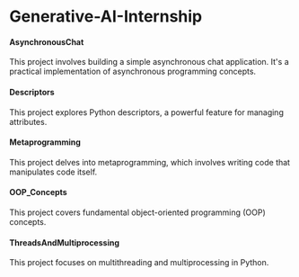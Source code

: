 # Generative-AI-Internship

#### AsynchronousChat

This project involves building a simple asynchronous chat application. It's a practical implementation of asynchronous programming concepts.

#### Descriptors

This project explores Python descriptors, a powerful feature for managing attributes.

#### Metaprogramming

This project delves into metaprogramming, which involves writing code that manipulates code itself. 

#### OOP_Concepts

This project covers fundamental object-oriented programming (OOP) concepts. 

#### ThreadsAndMultiprocessing

This project focuses on multithreading and multiprocessing in Python.


